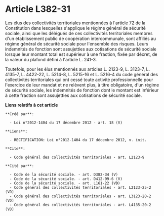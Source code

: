 # Article L382-31

Les élus des collectivités territoriales mentionnées à l'article 72 de la Constitution dans lesquelles s'applique le régime
général de sécurité sociale, ainsi que les délégués de ces collectivités territoriales membres d'un établissement public de
coopération intercommunale, sont affiliés au régime général de sécurité sociale pour l'ensemble des risques. Leurs indemnités
de fonction sont assujetties aux cotisations de sécurité sociale lorsque leur montant total est supérieur à une fraction,
fixée par décret, de la valeur du plafond défini à l'article L. 241-3. 

Toutefois, pour les élus mentionnés aux articles L. 2123-9, L. 3123-7, L. 4135-7, L. 4422-22, L. 5214-8, L. 5215-16 et L.
5216-4 du code général des collectivités territoriales qui ont cessé toute activité professionnelle pour l'exercice de leur
mandat et ne relèvent plus, à titre obligatoire, d'un régime de sécurité sociale, les indemnités de fonction dont le montant
est inférieur à cette fraction sont assujetties aux cotisations de sécurité sociale.

**Liens relatifs à cet article**

	**Créé par**:

	  - Loi n°2012-1404 du 17 décembre 2012 - art. 18 (V)

	**Liens**:

	  - RECTIFICATION: Loi n°2012-1404 du 17 décembre 2012, v. init.

	**Cite**:

	  - Code général des collectivités territoriales - art. L2123-9

	**Cité par**:

	  - Code de la sécurité sociale. - art. D382-34 (V)
	  - Code de la sécurité sociale. - art. D412-99-6 (V)
	  - Code de la sécurité sociale. - art. L161-22 (VD)
	  - Code général des collectivités territoriales - art. L2123-25-2 (VD)
	  - Code général des collectivités territoriales - art. L3123-20-2 (VD)
	  - Code général des collectivités territoriales - art. L4135-20-2 (VD)
